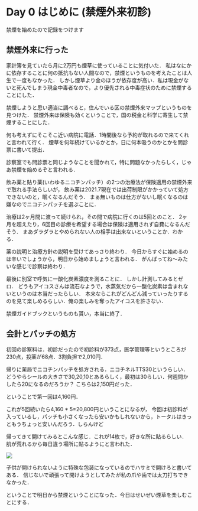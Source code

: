 # Day 0 はじめに (禁煙外来初診)
禁煙を始めたので記録をつけます

## 禁煙外来に行った
家計簿を見ていたら月に2万円も煙草に使っていることに気付いた．
私はなにかに依存することに何の抵抗もない人間なので，禁煙というものを考えたことは人生で一度もなかった．
しかし煙草より金のほうが依存度が高い．私は現金がないと死んでしまう現金中毒者なので，より優先される中毒症状のために禁煙することにした．

禁煙しようと思い適当に調べると，住んでいる区の禁煙外来マップというものを見つけた．
禁煙外来は保険も効くということで，国の税金と科学に寄生して禁煙することにした．

何も考えずにそこそこ近い病院に電話．1時間後なら予約が取れるので来てくれと言われて行く．
煙草を何年続けているかとか，日に何本吸うのかとかを問診票に書いて提出．

診察室でも問診票と同じようなことを聞かれて，特に問題なかったらしく，じゃあ禁煙を始めるぞと言われる．

飲み薬と貼り薬(いわゆるニコチンパッチ）の2つの治療法が保険適用の禁煙外来で取れる手法らしいが，
飲み薬は2021.7現在では出荷制限がかかっていて処方できないのと，眠くなるんだそう．
まぁ無いものは仕方がないし眠くなるのは嫌なのでニコチンパッチを選ぶことに．

治療は2ヶ月間に渡って続けられ，その間で病院に行くのは5回とのこと．
2ヶ月を超えたり，6回目の診療を希望する場合は保険は適用されず自費になるんだそう．
まあダラダラとやめられない人の相手は出来ないということか．わかる．

薬の説明と治療方針の説明を受けてあっさり終わり．
今日からすぐに始めるのは辛いでしょうから，明日から始めましょうと言われる．
がんばってね～みたいな感じで診察は終わり．

最後に別室で呼気に一酸化炭素濃度を測ることに．
しかし計測してみるとゼロ．
どうもアイコスさんは流石なようで，水蒸気だから一酸化炭素は含まれないというのは本当だったらしい．
本来ならこれがどんどん減っていったりするのを見て楽しめるらしい．俺の楽しみを奪ったアイコスを許さない．

禁煙ガイドブックというものも貰い，本当に終了．

## 会計とパッチの処方
初回の診察料は．初診だったので初診料が373点，医学管理等というところが230点，投薬が68点．3割負担で2,010円．

帰りに薬局でニコチンパッチを処方される．ニコチネルTTS30というらしい．
どうやらシールの大きさで30,20,10とあるらしく，最初は30らしい．何週間かしたら20になるのだろうか？
こちらは2,150円だった．

ということで第一回は4,160円．

これが5回続いたら4,160 \* 5=20,800円ということになるが，
今回は初診料が入っているし，パッチも小さくなったら安いかもしれないから，トータルはきっともうちょっと安いんだろう．しらんけど

帰ってきて開けてみるとこんな感じ．これが14枚で，好きな所に貼るらしい．
肌が荒れるから毎日違う場所に貼るようにと言われた．

![](https://storage.googleapis.com/share-tmp/IMG20210702072237.jpg)

子供が開けられないように特殊な包装になっているのでハサミで開けろと書いてある．
信じないで頑張って開けようとしてみたが私の爪や歯では太刀打ちできなかった．

ということで明日から禁煙ということになった．今日はせいぜい煙草を楽しむことにする．
